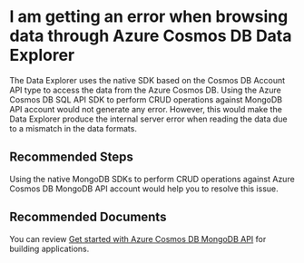 <properties
	pageTitle="Azure Cosmos DB error in data explorer"
	description="Error in Data Explorer"
	service="microsoft.documentdb"
	resource="databaseAccounts"
	authors="balaksms"
	ms.author="balaks"
	selfHelpType="generic"
	supportTopicIds="32636780,32636790"
	resourceTags=""
	productPesIds="15585"
	cloudEnvironments="public"
	articleId="cosmosdb-portal-dxseerror"
/>

# I am getting an error when browsing data through Azure Cosmos DB Data Explorer
The Data Explorer uses the native SDK based on the Cosmos DB Account API type to access the data from the Azure Cosmos DB. Using the Azure Cosmos DB SQL API SDK to perform CRUD operations against MongoDB API account would not generate any error. However, this would make the Data Explorer produce the internal server error when reading the data due to a mismatch in the data formats.

## **Recommended Steps**
Using the native MongoDB SDKs to perform CRUD operations against Azure Cosmos DB MongoDB API account would help you to resolve this issue. 

## **Recommended Documents**
You can review [Get started with Azure Cosmos DB MongoDB API](https://docs.microsoft.com/azure/cosmos-db/mongodb-introduction#how-to-get-started) for building applications.
